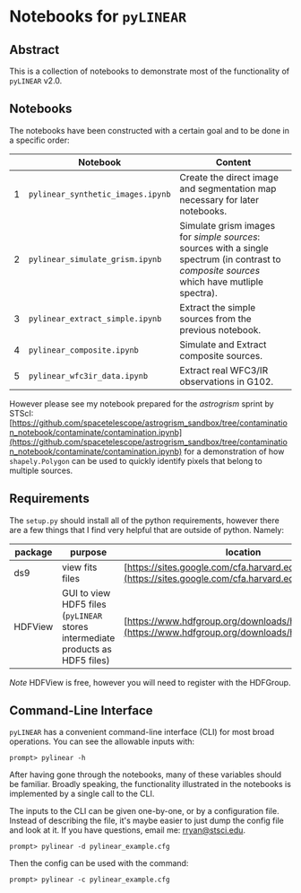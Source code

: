# Notebooks for ```pyLINEAR```


## Abstract

This is a collection of notebooks to demonstrate most of the functionality of ```pyLINEAR``` v2.0.  


## Notebooks
The notebooks have been constructed with a certain goal and to be done in a specific order:

|    | Notebook | Content | 
|----|----------|---------|
| 1  | ```pylinear_synthetic_images.ipynb``` | Create the direct image and segmentation map necessary for later notebooks. | 
| 2  | ```pylinear_simulate_grism.ipynb``` | Simulate grism images for *simple sources*: sources with a single spectrum (in contrast to *composite sources* which have mutliple spectra). | 
| 3  | ```pylinear_extract_simple.ipynb``` | Extract the simple sources from the previous notebook. |
| 4  | ```pylinear_composite.ipynb``` | Simulate and Extract composite sources. |
| 5  | ```pylinear_wfc3ir_data.ipynb``` | Extract real WFC3/IR observations in G102. |

However please see my notebook prepared for the *astrogrism* sprint by STScI:
[https://github.com/spacetelescope/astrogrism_sandbox/tree/contamination_notebook/contaminate/contamination.ipynb](https://github.com/spacetelescope/astrogrism_sandbox/tree/contamination_notebook/contaminate/contamination.ipynb) for a demonstration of how ```shapely.Polygon``` can be used to quickly identify pixels that belong to multiple sources. 


## Requirements

The ```setup.py``` should install all of the python requirements, however there are a few things that I find very helpful that are outside of python. Namely:

| package | purpose | location |
|---------|---------|----------|
| ds9     | view fits files | [https://sites.google.com/cfa.harvard.edu/saoimageds9](https://sites.google.com/cfa.harvard.edu/saoimageds9) |
| HDFView | GUI to view HDF5 files (```pyLINEAR``` stores intermediate products as HDF5 files) | [https://www.hdfgroup.org/downloads/hdfview/](https://www.hdfgroup.org/downloads/hdfview/) |

*Note* HDFView is free, however you will need to register with the HDFGroup.



## Command-Line Interface

```pyLINEAR``` has a convenient command-line interface (CLI) for most broad operations.  You can see the allowable inputs with:

```prompt> pylinear -h```

After having gone through the notebooks, many of these variables should be familiar.  Broadly speaking, the functionality illustrated in the notebooks is  implemented by a single call to the CLI.  

The inputs to the CLI can be given one-by-one, or by a configuration file.  Instead of describing the file, it's maybe easier to just dump the config file and look at it.  If you have questions, email me: [rryan@stsci.edu](mailto:rryan@stsci.edu?subject=[GitHub]%20PyLINEAR%20notebooks).


```prompt> pylinear -d pylinear_example.cfg```

Then the config can be used with the command:

```prompt> pylinear -c pylinear_example.cfg```


